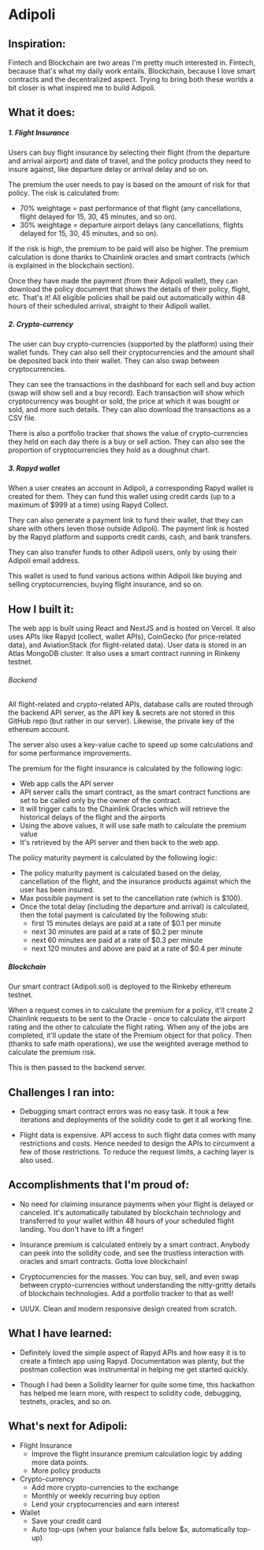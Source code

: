 # Adipoli

## Inspiration:
Fintech and Blockchain are two areas I'm pretty much interested in. Fintech, because that's what my daily work entails. Blockchain, because I love smart contracts and the decentralized aspect. Trying to bring both these worlds a bit closer is what inspired me to build Adipoli.

## What it does:
##### 1. Flight Insurance
Users can buy flight insurance by selecting their flight (from the departure and arrival airport) and date of travel, and the policy products they need to insure against, like departure delay or arrival delay and so on.

The premium the user needs to pay is based on the amount of risk for that policy. The risk is calculated from:

* 70% weightage = past performance of that flight (any cancellations, flight delayed for 15, 30, 45 minutes, and so on).
* 30% weightage = departure airport delays (any cancellations, flights delayed for 15, 30, 45 minutes, and so on).

If the risk is high, the premium to be paid will also be higher. The premium calculation is done thanks to Chainlink oracles and smart contracts (which is explained in the blockchain section).

Once they have made the payment (from their Adipoli wallet), they can download the policy document that shows the details of their policy, flight, etc. That's it! All eligible policies shall be paid out automatically within 48 hours of their scheduled arrival, straight to their Adipoli wallet.

##### 2. Crypto-currency
The user can buy crypto-currencies (supported by the platform) using their wallet funds. They can also sell their cryptocurrencies and the amount shall be deposited back into their wallet. They can also swap between cryptocurrencies.

They can see the transactions in the dashboard for each sell and buy action (swap will show sell and a buy record). Each transaction will show which cryptocurrency was bought or sold, the price at which it was bought or sold, and more such details. They can also download the transactions as a CSV file.

There is also a portfolio tracker that shows the value of crypto-currencies they held on each day there is a buy or sell action. They can also see the proportion of cryptocurrencies they hold as a doughnut chart.


##### 3. Rapyd wallet
When a user creates an account in Adipoli, a corresponding Rapyd wallet is created for them. They can fund this wallet using credit cards (up to a maximum of $999 at a time) using Rapyd Collect.

They can also generate a payment link to fund their wallet, that they can share with others (even those outside Adipoli). The payment link is hosted by the Rapyd platform and supports credit cards, cash, and bank transfers.

They can also transfer funds to other Adipoli users, only by using their Adipoli email address.

This wallet is used to fund various actions within Adipoli like buying and selling cryptocurrencies, buying flight insurance, and so on.

## How I built it:

The web app is built using React and NextJS and is hosted on Vercel. It also uses APIs like Rapyd (collect, wallet APIs), CoinGecko (for price-related data), and AviationStack (for flight-related data). User data is stored in an Atlas MongoDB cluster. It also uses a smart contract running in Rinkeny testnet.

###### Backend
All flight-related and crypto-related APIs, database calls are routed through the backend API server, as the API key & secrets are not stored in this GitHub repo (but rather in our server). Likewise, the private key of the ethereum account.

The server also uses a key-value cache to speed up some calculations and for some performance improvements.

The premium for the flight insurance is calculated by the following logic:
* Web app calls the API server
* API server calls the smart contract, as the smart contract functions are set to be called only by the owner of the contract.
* It will trigger calls to the Chainlink Oracles which will retrieve the historical delays of the flight and the airports
* Using the above values, it will use safe math to calculate the premium value
* It's retrieved by the API server and then back to the web app.

The policy maturity payment is calculated by the following logic:
* The policy maturity payment is calculated based on the delay, cancellation of the flight, and the insurance products against which the user has been insured.
* Max possible payment is set to the cancellation rate (which is $100).
* Once the total delay (including the departure and arrival) is calculated, then the total payment is calculated by the following stub:
    * first 15 minutes delays are paid at a rate of $0.1 per minute
    * next 30 minutes are paid at a rate of $0.2 per minute
    * next 60 minutes are paid at a rate of $0.3 per minute
    * next 120 minutes and above are paid at a rate of $0.4 per minute

##### Blockchain
Our smart contract (Adipoli.sol) is deployed to the Rinkeby ethereum testnet.

When a request comes in to calculate the premium for a policy, it'll create 2 Chainlink requests to be sent to the Oracle - once to calculate the airport rating and the other to calculate the flight rating. When any of the jobs are completed, it'll update the state of the Premium object for that policy. Then (thanks to safe math operations), we use the weighted average method to calculate the premium risk.

This is then passed to the backend server.


## Challenges I ran into:

* Debugging smart contract errors was no easy task. It took a few iterations and deployments of the solidity code to get it all working fine.

* Flight data is expensive. API access to such flight data comes with many restrictions and costs.  Hence needed to design the APIs to circumvent a few of those restrictions. To reduce the request limits, a caching layer is also used.

## Accomplishments that I'm proud of:

* No need for claiming insurance payments when your flight is delayed or canceled. It's automatically tabulated by blockchain technology and transferred to your wallet within 48 hours of your scheduled flight landing. You don't have to lift a finger!

* Insurance premium is calculated entirely by a smart contract. Anybody can peek into the solidity code, and see the trustless interaction with oracles and smart contracts. Gotta love blockchain!

* Cryptocurrencies for the masses. You can buy, sell, and even swap between crypto-currencies without understanding the nitty-gritty details of blockchain technologies. Add a portfolio tracker to that as well!

* UI/UX. Clean and modern responsive design created from scratch.

## What I have learned:

* Definitely loved the simple aspect of Rapyd APIs and how easy it is to create a fintech app using Rapyd. Documentation was plenty, but the postman collection was instrumental in helping me get started quickly.

* Though I had been a Solidity learner for quite some time, this hackathon has helped me learn more, with respect to solidity code, debugging, testnets, oracles, and so on.


## What's next for Adipoli:
* Flight Insurance
    * Improve the flight insurance premium calculation logic by adding more data points.
    * More policy products
* Crypto-currency
    * Add more crypto-currencies to the exchange
    * Monthly or weekly recurring buy option
    * Lend your cryptocurrencies and earn interest
* Wallet
    * Save your credit card
    * Auto top-ups (when your balance falls below $x, automatically top-up)
